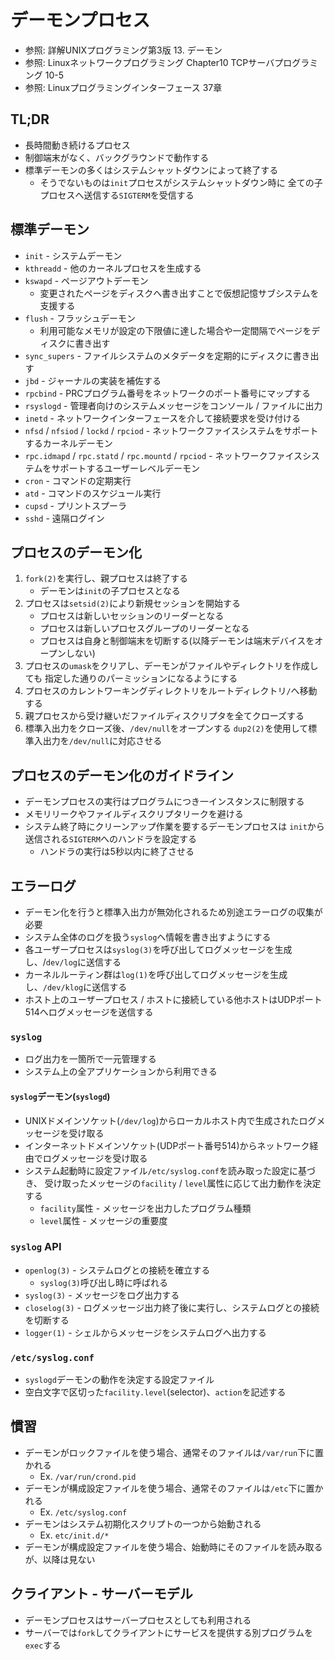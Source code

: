 # デーモンプロセス
- 参照: 詳解UNIXプログラミング第3版 13. デーモン
- 参照: Linuxネットワークプログラミング Chapter10 TCPサーバプログラミング 10-5
- 参照: Linuxプログラミングインターフェース 37章

## TL;DR
- 長時間動き続けるプロセス
- 制御端末がなく、バックグラウンドで動作する
- 標準デーモンの多くはシステムシャットダウンによって終了する
  - そうでないものは`init`プロセスがシステムシャットダウン時に
    全ての子プロセスへ送信する`SIGTERM`を受信する

## 標準デーモン
- `init` - システムデーモン
- `kthreadd` - 他のカーネルプロセスを生成する
- `kswapd` - ページアウトデーモン
  - 変更されたページをディスクへ書き出すことで仮想記憶サブシステムを支援する
- `flush` - フラッシュデーモン
  - 利用可能なメモリが設定の下限値に達した場合や一定間隔でページをディスクに書き出す
- `sync_supers` - ファイルシステムのメタデータを定期的にディスクに書き出す
- `jbd` - ジャーナルの実装を補佐する
- `rpcbind` - PRCプログラム番号をネットワークのポート番号にマップする
- `rsyslogd` - 管理者向けのシステムメッセージをコンソール / ファイルに出力
- `inetd` - ネットワークインターフェースを介して接続要求を受け付ける
- `nfsd` / `nfsiod` / `lockd` / `rpciod` - ネットワークファイスシステムをサポートするカーネルデーモン
- `rpc.idmapd` / `rpc.statd` / `rpc.mountd` / `rpciod` - ネットワークファイスシステムをサポートするユーザーレベルデーモン
- `cron` - コマンドの定期実行
- `atd` - コマンドのスケジュール実行
- `cupsd` - プリントスプーラ
- `sshd` - 遠隔ログイン

## プロセスのデーモン化
1. `fork(2)`を実行し、親プロセスは終了する
    - デーモンは`init`の子プロセスとなる
2. プロセスは`setsid(2)`により新規セッションを開始する
    - プロセスは新しいセッションのリーダーとなる
    - プロセスは新しいプロセスグループのリーダーとなる
    - プロセスは自身と制御端末を切断する(以降デーモンは端末デバイスをオープンしない)
3. プロセスの`umask`をクリアし、デーモンがファイルやディレクトリを作成しても
   指定した通りのパーミッションになるようにする
4. プロセスのカレントワーキングディレクトリをルートディレクトリ`/`へ移動する
5. 親プロセスから受け継いだファイルディスクリプタを全てクローズする
6. 標準入出力をクローズ後、`/dev/null`をオープンする
   `dup2(2)`を使用して標準入出力を`/dev/null`に対応させる

## プロセスのデーモン化のガイドライン
- デーモンプロセスの実行はプログラムにつき一インスタンスに制限する
- メモリリークやファイルディスクリプタリークを避ける
- システム終了時にクリーンアップ作業を要するデーモンプロセスは
  `init`から送信される`SIGTERM`へのハンドラを設定する
  - ハンドラの実行は5秒以内に終了させる

## エラーログ
- デーモン化を行うと標準入出力が無効化されるため別途エラーログの収集が必要
- システム全体のログを扱う`syslog`へ情報を書き出すようにする
- 各ユーザープロセスは`syslog(3)`を呼び出してログメッセージを生成し、/`dev/log`に送信する
- カーネルルーティン群は`log(1)`を呼び出してログメッセージを生成し、`/dev/klog`に送信する
- ホスト上のユーザープロセス / ホストに接続している他ホストはUDPポート514へログメッセージを送信する

### `syslog`
- ログ出力を一箇所で一元管理する
- システム上の全アプリケーションから利用できる

#### `syslog`デーモン(`syslogd`)
- UNIXドメインソケット(`/dev/log`)からローカルホスト内で生成されたログメッセージを受け取る
- インターネットドメインソケット(UDPポート番号514)からネットワーク経由でログメッセージを受け取る
- システム起動時に設定ファイル`/etc/syslog.conf`を読み取った設定に基づき、
  受け取ったメッセージの`facility` / `level`属性に応じて出力動作を決定する
  - `facility`属性 - メッセージを出力したプログラム種類
  - `level`属性 - メッセージの重要度

### `syslog` API
- `openlog(3)` - システムログとの接続を確立する
  - `syslog(3)`呼び出し時に呼ばれる
- `syslog(3)` - メッセージをログ出力する
- `closelog(3)` - ログメッセージ出力終了後に実行し、システムログとの接続を切断する
- `logger(1)` - シェルからメッセージをシステムログへ出力する

### `/etc/syslog.conf`
- `syslogd`デーモンの動作を決定する設定ファイル
- 空白文字で区切った`facility.level`(selector)、`action`を記述する

## 慣習
- デーモンがロックファイルを使う場合、通常そのファイルは`/var/run`下に置かれる
  - Ex. `/var/run/crond.pid`
- デーモンが構成設定ファイルを使う場合、通常そのファイルは`/etc`下に置かれる
  - Ex. `/etc/syslog.conf`
- デーモンはシステム初期化スクリプトの一つから始動される
  - Ex. `etc/init.d/*`
- デーモンが構成設定ファイルを使う場合、始動時にそのファイルを読み取るが、以降は見ない

## クライアント - サーバーモデル
- デーモンプロセスはサーバープロセスとしても利用される
- サーバーでは`fork`してクライアントにサービスを提供する別プログラムを`exec`する
